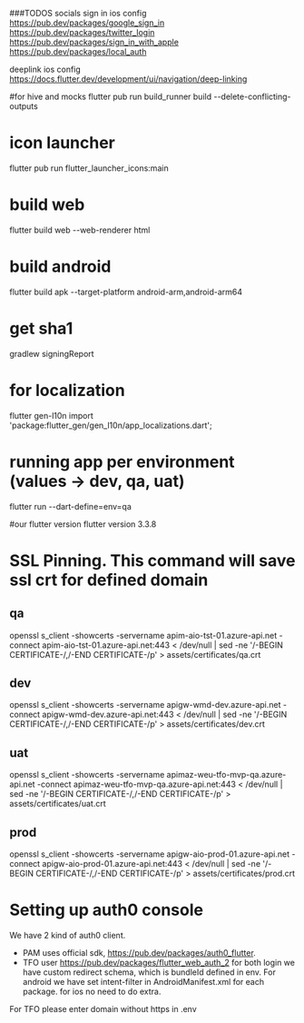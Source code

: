 ###TODOS
socials sign in ios config  
https://pub.dev/packages/google_sign_in
https://pub.dev/packages/twitter_login
https://pub.dev/packages/sign_in_with_apple
https://pub.dev/packages/local_auth

deeplink ios config  
https://docs.flutter.dev/development/ui/navigation/deep-linking

#for hive and mocks
flutter pub run build_runner build --delete-conflicting-outputs

# icon launcher

flutter pub run flutter_launcher_icons:main

# build web

flutter build web --web-renderer html

# build android

flutter build apk --target-platform android-arm,android-arm64

# get sha1

gradlew signingReport

# for localization

flutter gen-l10n
import 'package:flutter_gen/gen_l10n/app_localizations.dart';

# running app per environment (values -> dev, qa, uat)

flutter run --dart-define=env=qa

#our flutter version
flutter version 3.3.8

# SSL Pinning. This command will save ssl crt for defined domain

## qa

openssl s_client -showcerts -servername apim-aio-tst-01.azure-api.net -connect apim-aio-tst-01.azure-api.net:443 < /dev/null | sed -ne '/-BEGIN CERTIFICATE-/,/-END CERTIFICATE-/p' > assets/certificates/qa.crt

## dev

openssl s_client -showcerts -servername apigw-wmd-dev.azure-api.net -connect apigw-wmd-dev.azure-api.net:443 < /dev/null | sed -ne '/-BEGIN CERTIFICATE-/,/-END CERTIFICATE-/p' > assets/certificates/dev.crt

## uat

openssl s_client -showcerts -servername apimaz-weu-tfo-mvp-qa.azure-api.net -connect apimaz-weu-tfo-mvp-qa.azure-api.net:443 < /dev/null | sed -ne '/-BEGIN CERTIFICATE-/,/-END CERTIFICATE-/p' > assets/certificates/uat.crt

## prod

openssl s_client -showcerts -servername apigw-aio-prod-01.azure-api.net -connect apigw-aio-prod-01.azure-api.net:443 < /dev/null | sed -ne '/-BEGIN CERTIFICATE-/,/-END CERTIFICATE-/p' > assets/certificates/prod.crt

# Setting up auth0 console

We have 2 kind of auth0 client.

- PAM uses official sdk, https://pub.dev/packages/auth0_flutter.
- TFO user https://pub.dev/packages/flutter_web_auth_2
  for both login we have custom redirect schema, which is bundleId defined in env. For android we have set intent-filter in AndroidManifest.xml for each package. for ios no need to do extra.

For TFO please enter domain without https in .env
